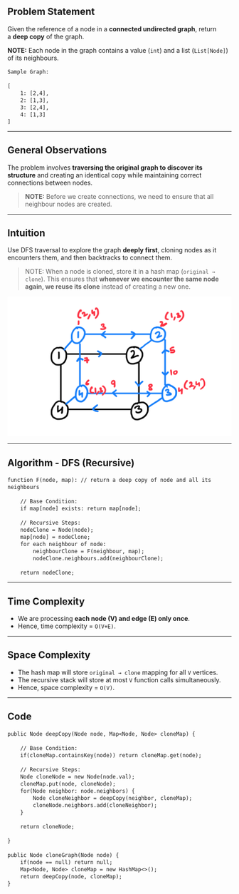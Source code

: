 ## Problem Statement

Given the reference of a node in a **connected undirected graph**, return a **deep copy** of the graph.

**NOTE:** Each node in the graph contains a value (`int`) and a list (`List[Node]`) of its neighbours.

```
Sample Graph: 

[
	1: [2,4],
	2: [1,3],
	3: [2,4], 
	4: [1,3]
]
```

---
## General Observations

The problem involves **traversing the original graph to discover its structure** and creating an identical copy while maintaining correct connections between nodes.

> **NOTE:** Before we create connections, we need to ensure that all neighbour nodes are created.

---
## Intuition

Use DFS traversal to explore the graph **deeply first**, cloning nodes as it encounters them, and then backtracks to connect them.

> NOTE: When a node is cloned, store it in a hash map (`original → clone`). This ensures that **whenever we encounter the same node again, we reuse its clone** instead of creating a new one.

![clone-graph](clone-graph.png)

---
## Algorithm - DFS (Recursive)

```
function F(node, map): // return a deep copy of node and all its neighbours

	// Base Condition:
	if map[node] exists: return map[node];

	// Recursive Steps:
	nodeClone = Node(node);
	map[node] = nodeClone;
	for each neighbour of node:
		neighbourClone = F(neighbour, map);
		nodeClone.neighbours.add(neighbourClone);
		
	return nodeClone;
```

---
## Time Complexity

- We are processing **each node (V) and edge (E) only once**. 
- Hence, time complexity = `O(V+E)`.

---
## Space Complexity

- The hash map will store `original → clone` mapping for all `V` vertices.
- The recursive stack will store at most `V` function calls simultaneously.
- Hence, space complexity = `O(V)`.

---
## Code

```
public Node deepCopy(Node node, Map<Node, Node> cloneMap) {

	// Base Condition:
	if(cloneMap.containsKey(node)) return cloneMap.get(node);

	// Recursive Steps:
	Node cloneNode = new Node(node.val);
	cloneMap.put(node, cloneNode);
	for(Node neighbor: node.neighbors) {
		Node cloneNeighbor = deepCopy(neighbor, cloneMap);
		cloneNode.neighbors.add(cloneNeighbor);
	}

	return cloneNode;

}

public Node cloneGraph(Node node) {
	if(node == null) return null;
	Map<Node, Node> cloneMap = new HashMap<>();
	return deepCopy(node, cloneMap);
}
```





